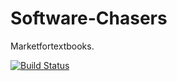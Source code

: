 # Software-Chasers

Marketfortextbooks.


[![Build Status](https://travis-ci.com/Software-Chasers1-0/Software-Chasers.svg?branch=master)](https://travis-ci.com/Software-Chasers1-0/Software-Chasers)
